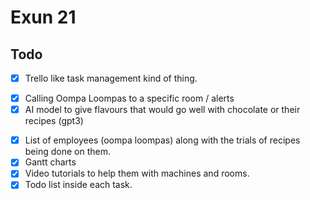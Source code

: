 # Exun 21

## Todo

<!-- - [ ] Product tracking throught multiple rooms -->

- [x] Trello like task management kind of thing.
<!-- - [ ] How many Oompa Loompas are present in which room / track them. -->
- [x] Calling Oompa Loompas to a specific room / alerts
- [x] AI model to give flavours that would go well with chocolate or their recipes (gpt3)
<!-- - [ ] Medical facility for oompla loompas. -->
- [x] List of employees (oompa loompas) along with the trials of recipes being done on them.
  <!-- - [ ] Slack like messaging -->
  <!-- - [ ] Finance reports -->
  <!-- - [ ] Company productivity progress -->
- [x] Gantt charts
- [x] Video tutorials to help them with machines and rooms.
- [x] Todo list inside each task.
